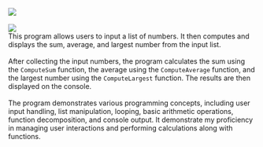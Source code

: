 <picture><img src="https://img.shields.io/badge/LIST CALCULATOR-purple?label=c-sharp"></picture><br>
<br>
<picture><img src="https://img.shields.io/badge/DESCRIPTION:-blue"></picture><br>
This program allows users to input a list of numbers. It then computes and displays the sum, average, and largest number from the input list.<br>
<br>
After collecting the input numbers, the program calculates the sum using the `ComputeSum` function, the average using the `ComputeAverage` function, and the largest number using the `ComputeLargest` function. The results are then displayed on the console.<br>
<br>
The program demonstrates various programming concepts, including user input handling, list manipulation, looping, basic arithmetic operations, function decomposition, and console output. It demonstrate my proficiency in managing user interactions and performing calculations along with functions.
